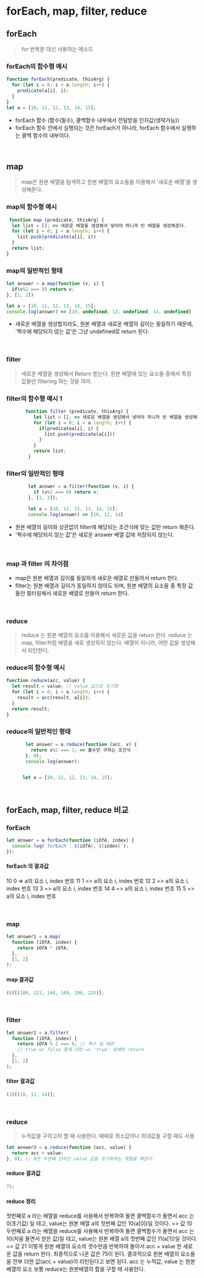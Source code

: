 # forEach, map, filter, reduce

## forEach

> for 반복문 대신 사용하는 메소드

### forEach의 함수형 예시

```js
function forEach(predicate, thisArg) {
  for (let i = 0; i < a.length; i++) {
    predicate(a[i], i);
  }
}
let a = [10, 11, 12, 13, 14, 15];
```

- forEach 함수 (함수(필수), 콜백함수 내부에서 전달받을 인자값(생략가능))
- forEach 함수 안에서 실행되는 것은 forEach가 아니라, forEach 함수에서 실행하는 콜백 함수의 내부이다.

</br>

## map

> map은 원본 배열을 탐색하고 원본 배열의 요소들을 이용해서 '새로운 배열'을 생성해준다.

### map의 함수형 예시

```js
 function map (predicate, thisArg) {
  let list = []; => 새로운 배열을 생성해서 넣어야 하니까 빈 배열을 생성해준다.
  for (let i = 0; i < a.length; i++) {
    list.push(predicate(a[i], i))
  }
  return list;
}
```

### map의 일반적인 형태

```js
let answer = a.map(function (v, i) {
  if(v%2 === 0) return v;
}, [1, 2])

let a = [10, 11, 12, 13, 14, 15];
console.log(answer) => [10, undefined, 12, undefined, 14, undefined]
```

- 새로운 배열을 생성할지라도, 원본 배열과 새로운 배열의 길이는 동일하기 때문에, '짝수에 해당되지 않는 값'은 그냥 undefined로 return 된다.

</br>

### filter

> 새로운 배열을 생성해서 Return 받는다. 원본 배열에 있는 요소들 중에서 특정 값들만 filtering 하는 것을 의미.

### filter의 함수형 예시 1

```js
       function filter (predicate, thisArg) {
          let list = []; => 새로운 배열을 생성해서 넣어야 하니까 빈 배열을 생성해준다. (map과 동일)
          for (let i = 0; i < a.length; i++) {
            if(predicatea[i], i) {
              list.push(predicate(a[i]))
            }
          }
          return list;
        }
```

### filter의 일반적인 형태

```js
        let answer = a.filter(function (v, i) {
          if (v%2 === 0) return v;
        }, [1, 2]);

        let a = [10, 11, 12, 13, 14, 15];
        console.log(answer) => [10, 12, 14]
```

- 원본 배열의 길이와 상관없이 filter에 해당되는 조건식에 맞는 값만 return 해준다.
- '짝수에 해당되지 않는 값'은 새로운 answer 배열 값에 저장되지 않는다.

</br>

### map 과 filter 의 차이점

- map은 원본 배열과 길이를 동일하게 새로운 배열로 만들어서 return 한다.
- filter는 원본 배열과 길이가 동일하지 않아도 되며, 원본 배열의 요소들 중 특정 값들만 필터링해서 새로운 배열로 만들어 return 한다.

</br>

### reduce

> reduce 는 원본 배열의 요소를 이용해서 새로운 값을 return 한다. reduce 는 map, filter처럼 배열을 새로 생성하지 않는다. 배열이 아니라, 어떤 값을 생성해서 리턴한다.

### reduce의 함수형 예시

```js
function reduce(acc, value) {
  let result = value; // value 값으로 초기화
  for (let i = 0; i < a.length; i++) {
    result = acc(result, a[i]);
  }
  return result;
}
```

### reduce의 일반적인 형태

```js
       let answer = a.reduce(function (acc, v) {
         return v%2 === 1; => 홀수만 구하는 조건식
       }, 0);
       console.log(answer);


      let a = [10, 11, 12, 13, 14, 15];

```

</br>

## forEach, map, filter, reduce 비교

### forEach

```js
let answer = a.forEach(function (iOfA, index) {
  console.log(`forEach : ${iOfA}, ${index}`);
});
```

#### forEach 의 결과값

10 0 => a의 요소 i, index 번호
11 1 => a의 요소 i, index 번호
12 2 => a의 요소 i, index 번호
13 3 => a의 요소 i, index 번호
14 4 => a의 요소 i, index 번호
15 5 => a의 요소 i, index 번호

</br>

### map

```js
let answer1 = a.map(
  function (iOfA, index) {
    return iOfA * iOfA;
  },
  [1, 2]
);
```

#### map 결과값

```js
(6)[(100, 121, 144, 169, 196, 225)];
```

</br>

### filter

```js
let answer2 = a.filter(
  function (iOfA, index) {
    return iOfA % 2 === 0; // 짝수 일 때만
    // true or false 중에 리턴 => 'true' 일때만 return
  },
  [1, 2]
);
```

#### filter 결과값

```js
(3)[(10, 12, 14)];
```

</br>

### reduce

> 누적값을 구하고자 할 때 사용한다. 때때로 최소값이나 최대값을 구할 때도 사용

```js
let answer3 = a.reduce(function (acc, value) {
  return acc + value;
}, 0); // 0은 두번째 인자인 value 값을 초기화하는 역할을 해준다.
```

#### reduce 결과값

```js
75;
```

#### reduce 정리

첫번째로 a 라는 배열을 reduce를 사용해서 반복하여 돌면 콜백함수가 돌면서
acc 는 0(초기값) 일 테고, value는 원본 배열 a의 첫번째 값인 10(a[0])일 것이다. => 값 10
두번째로 a 라는 배열을 reduce를 사용해서 반복하여 돌면 콜백함수가 돌면서
acc 는 10(처음 돌면서 얻은 값)일 테고, value는 원본 배열 a의 첫번째 값인 11(a[1])일 것이다. => 값 21
이렇게 원본 배열의 요소의 갯수만큼 반복하여 돌아서 acc + value 한 새로운 값을 return 한다.
최종적으로 나온 값은 75이 된다.
결과적으로 원본 배열의 요소들을 전부 더한 값(acc + value)이 리턴된다고 보면 된다.
acc 는 누적값, value 는 원본 배열의 요소
보통 reduce는 원본배열의 합을 구할 때 사용한다.

</br>
